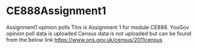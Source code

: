 # CE888Assignment1
Assignment1 opinion polls
This is Assignment 1 for module CE888. 
YouGov opinion poll data is uploaded
Census data is not uploaded but can be found from the below link
https://www.ons.gov.uk/census/2011census 
